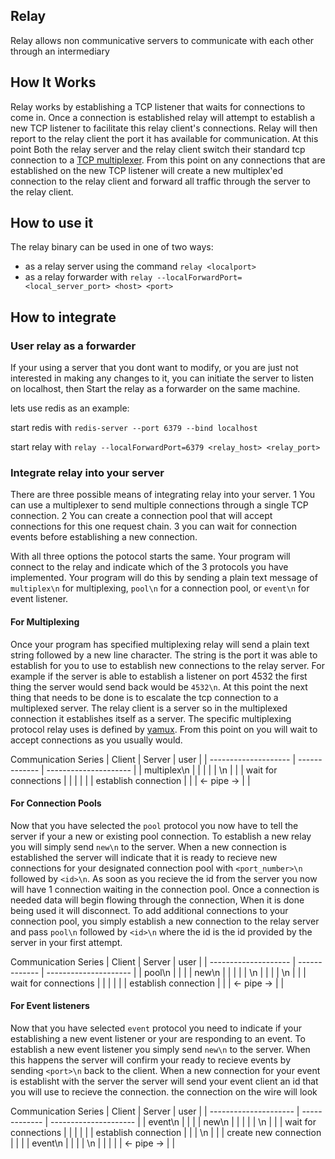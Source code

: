 
## Relay

Relay allows non communicative servers to communicate with each other through an intermediary

## How It Works

Relay works by establishing a TCP listener that waits for connections to come in. Once a connection
is established relay will attempt to establish a new TCP listener to facilitate this relay client's connections.
Relay will then report to the relay client the port it has available for communication. At this point Both the 
relay server and the relay client switch their standard tcp connection to a [TCP multiplexer](https://en.wikipedia.org/wiki/Multiplexing). From this point on any connections that are established on the new TCP listener will create a new multiplex'ed connection to the relay client and forward all traffic through the server to the relay client.

## How to use it

The relay binary can be used in one of two ways:
  - as a relay server using the command `relay <localport>`
  - as a relay forwarder with `relay --localForwardPort=<local_server_port> <host> <port>`

## How to integrate

### User relay as a forwarder

  If your using a server that you dont want to modify, or you are just not interested in making any changes to it, you can initiate the server to listen on localhost, then Start the relay as a forwarder on the same machine.

  lets use redis as an example:

  start redis with `redis-server --port 6379 --bind localhost`
  
  start relay  with `relay --localForwardPort=6379 <relay_host> <relay_port>`

### Integrate relay into your server

  There are three possible means of integrating relay into your server.
    1 You can use a multiplexer to send multiple connections through a single TCP connection.
    2 You can create a connection pool that will accept connections for this one request chain.
    3 you can wait for connection events before establishing a new connection. 

  With all three options the potocol starts the same. Your program will connect to the relay and indicate which of the 3 protocols you have implemented. Your program will do this by sending a plain text message of `multiplex\n` for multiplexing, `pool\n` for a connection pool, or `event\n` for event listener.

#### For Multiplexing

  Once your program has specified multiplexing relay will send a plain text string followed by a new line character. The string is the port it was able to establish for you to use to establish new connections to the relay server. For example if the server is able to establish a listener on port 4532 the first thing the server would send back would be `4532\n`. At this point the next thing that needs to be done is to escalate the tcp connection to a multiplexed server. The relay client is a server so in the multiplexed connection it establishes itself as a server. The specific multiplexing protocol relay uses is defined by [yamux](https://github.com/hashicorp/yamux). From this point on you will wait to accept connections as you usually would.

  Communication Series
| Client               | Server        | user                  |
| -------------------- | ------------- | --------------------- |
| multiplex\n          |               |                       |
|                      | <port>\n      |                       |
| wait for connections |               |                       |
|                      |               |  establish connection |
|                      | <- pipe ->    |                       |


#### For Connection Pools

  Now that you have selected the `pool` protocol you now have to tell the server if your a new or existing pool connection. To establish a new relay you will simply send `new\n` to the server. When a new connection is established the server will indicate that it is ready to recieve new connections for your designated connection pool with `<port_number>\n` followed by `<id>\n`. As soon as you recieve the id from the server you now will have 1 connection waiting in the connection pool. Once a connection is needed data will begin flowing through the connection, When it is done being used it will disconnect. To add additional connections to your connection pool, you simply establish a new connection to the relay server and pass `pool\n` followed by `<id>\n` where the id is the id provided by the server in your first attempt.

  Communication Series
| Client               | Server        | user                  |
| -------------------- | ------------- | --------------------- |
| pool\n               |               |                       |
| new\n                |               |                       |
|                      | <port>\n      |                       |
|                      | <id>\n        |                       |
| wait for connections |               |                       |
|                      |               |  establish connection |
|                      | <- pipe ->    |                       |


#### For Event listeners

  Now that you have selected `event` protocol you need to indicate if your establishing a new event listener or your are responding to an event. To establish a new event listener you simply send `new\n` to the server. When this happens the server will confirm your ready to recieve events by sending `<port>\n` back to the client. When a new connection for your event is establisht with the server the server will send your event client an id that you will use to recieve the connection. the connection on the wire will look 

  Communication Series
| Client                | Server        | user                  |
| --------------------- | ------------- | --------------------- |
| event\n               |               |                       |
| new\n                 |               |                       |
|                       | <port>\n      |                       |
| wait for connections  |               |                       |
|                       |               |  establish connection |
|                       | <id>\n        |                       |
| create new connection |               |                       |
| event\n               |               |                       |
| <id>\n                |               |                       |
|                       | <- pipe ->    |                       |



